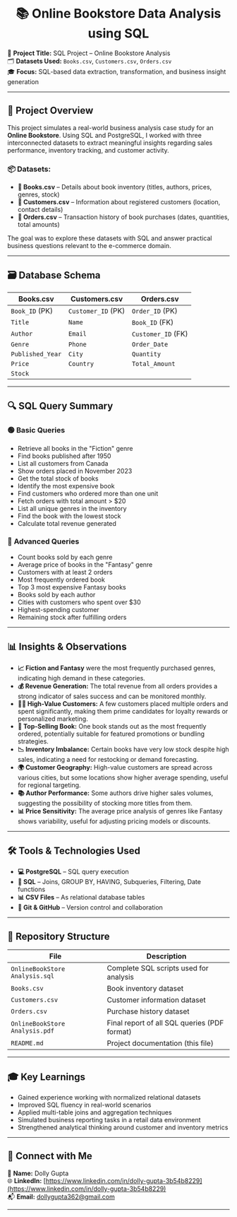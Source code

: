 <h1 align="center"> 📚 Online Bookstore Data Analysis using SQL </h1>

🎯 **Project Title:** SQL Project – Online Bookstore Analysis  
🗂️ **Datasets Used:** `Books.csv`, `Customers.csv`, `Orders.csv`  
🎓 **Focus:** SQL-based data extraction, transformation, and business insight generation

---

## 🧾 Project Overview

This project simulates a real-world business analysis case study for an **Online Bookstore**. Using SQL and PostgreSQL, I worked with three interconnected datasets to extract meaningful insights regarding sales performance, inventory tracking, and customer activity.

### 📦 Datasets:

- **📘 Books.csv** – Details about book inventory (titles, authors, prices, genres, stock)
- **👥 Customers.csv** – Information about registered customers (location, contact details)
- **🛒 Orders.csv** – Transaction history of book purchases (dates, quantities, total amounts)

The goal was to explore these datasets with SQL and answer practical business questions relevant to the e-commerce domain.

---

## 🗃️ Database Schema

| Books.csv         | Customers.csv       | Orders.csv           |
|-------------------|---------------------|-----------------------|
| `Book_ID` (PK)     | `Customer_ID` (PK)   | `Order_ID` (PK)        |
| `Title`            | `Name`               | `Book_ID` (FK)         |
| `Author`           | `Email`              | `Customer_ID` (FK)     |
| `Genre`            | `Phone`              | `Order_Date`           |
| `Published_Year`   | `City`               | `Quantity`             |
| `Price`            | `Country`            | `Total_Amount`         |
| `Stock`            |                     |                       |

---

## 🔍 SQL Query Summary

### 🟢 **Basic Queries**

- Retrieve all books in the "Fiction" genre  
- Find books published after 1950  
- List all customers from Canada  
- Show orders placed in November 2023  
- Get the total stock of books  
- Identify the most expensive book  
- Find customers who ordered more than one unit  
- Fetch orders with total amount > $20  
- List all unique genres in the inventory  
- Find the book with the lowest stock  
- Calculate total revenue generated  

### 🔵 **Advanced Queries**

- Count books sold by each genre  
- Average price of books in the "Fantasy" genre  
- Customers with at least 2 orders  
- Most frequently ordered book  
- Top 3 most expensive Fantasy books  
- Books sold by each author  
- Cities with customers who spent over $30  
- Highest-spending customer  
- Remaining stock after fulfilling orders  

---

## 📊 Insights & Observations

- **📈 Fiction and Fantasy** were the most frequently purchased genres, indicating high demand in these categories.
- **💰 Revenue Generation:** The total revenue from all orders provides a strong indicator of sales success and can be monitored monthly.
- **🧍‍♂️ High-Value Customers:** A few customers placed multiple orders and spent significantly, making them prime candidates for loyalty rewards or personalized marketing.
- **🔖 Top-Selling Book:** One book stands out as the most frequently ordered, potentially suitable for featured promotions or bundling strategies.
- **📉 Inventory Imbalance:** Certain books have very low stock despite high sales, indicating a need for restocking or demand forecasting.
- **🌍 Customer Geography:** High-value customers are spread across various cities, but some locations show higher average spending, useful for regional targeting.
- **📚 Author Performance:** Some authors drive higher sales volumes, suggesting the possibility of stocking more titles from them.
- **📊 Price Sensitivity:** The average price analysis of genres like Fantasy shows variability, useful for adjusting pricing models or discounts.

---

## 🛠 Tools & Technologies Used

- **💻 PostgreSQL** – SQL query execution  
- **🧠 SQL** – Joins, GROUP BY, HAVING, Subqueries, Filtering, Date functions  
- **📊 CSV Files** – As relational database tables  
- **📁 Git & GitHub** – Version control and collaboration  

---

## 📂 Repository Structure

| File                        | Description                                      |
|-----------------------------|--------------------------------------------------|
| `OnlineBookStore Analysis.sql` | Complete SQL scripts used for analysis           |
| `Books.csv`                  | Book inventory dataset                          |
| `Customers.csv`              | Customer information dataset                    |
| `Orders.csv`                 | Purchase history dataset                        |
| `OnlineBookStore Analysis.pdf` | Final report of all SQL queries (PDF format)     |
| `README.md`                  | Project documentation (this file)              |

---

## 🎓 Key Learnings

- Gained experience working with normalized relational datasets  
- Improved SQL fluency in real-world scenarios  
- Applied multi-table joins and aggregation techniques  
- Simulated business reporting tasks in a retail data environment  
- Strengthened analytical thinking around customer and inventory metrics  

---

## 🔗 Connect with Me


👤 **Name:** Dolly Gupta  
🌐 **LinkedIn:** [https://www.linkedin.com/in/dolly-gupta-3b54b8229](https://www.linkedin.com/in/dolly-gupta-3b54b8229)  
📬 **Email:** dollygupta362@gmail.com

---
